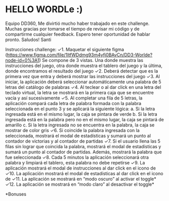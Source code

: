 # HELLO WORDLe :)

Equipo DD360, 
Me divirtió mucho haber trabajado en este challenge. Muchas gracias por tomarse el tiempo de revisar mi código y de compartirme cualquier feedback. 
Espero tener oportunidad de hablar pronto.
Saludos!
Santi

Instrucciones challenge:
✓1. Maquetar el siguiente figma (https://www.figma.com/file/1ItfWDdmg93m4yfj0BAvCn/DD3-Worlde?node-id=0%3A1)
Se compone de 3 vistas. Una donde muestra las instrucciones del juego, otra donde muestra el tablero del juego y la última, donde encontramos el resultado del juego
✓2. Deberá detectar que es la primera vez que entra y deberá mostrar las instrucciones del juego
✓3. Al iniciar, la aplicación deberá seleccionar automáticamente una palabra de 5 letras del catálogo de palabras
✓4. Al teclear o al dar click en una letra del teclado virtual, la letra se mostrará en la primera caja que se encuentre vacía y así sucesivamente
✓5. Al completar una fila de 5 letras, la aplicación compará cada letra de palabra formada con la palabra seleccionada en el punto 3 y se aplicará la siguiente lógica:
    a. Si la letra ingresada está en el mismo lugar, la caja se pintara de verde
    b. Si la letra ingresada está en la palabra pero no en el mismo lugar, la caja se
    pintará de amarillo
    c. Si la letra ingresada no se encuentra en la palabra, la caja se mostrar de
    color gris
✓6. Si coincide la palabra ingresada con la seleccionada, mostrará el modal de
estadísticas y sumará un punto al contador de victorias y al contador de partidas
✓7. Si el usuario llena las 5 filas sin lograr que coincida la palabra, mostrará el modal de
estadísticas y sumará un punto al contador de partidas. Además, mostrará la palabra
que fue seleccionada
✓8. Cada 5 minutos la aplicación seleccionará otra palabra y limpiará el tablero, esta
palabra no debe repetirse
✓9. La aplicación mostrará el modal de instrucciones al dar click en el icono de
✓10. La aplicación mostrará el modal de estadísticas al dar click en el icono de 
✓11. La aplicación se mostrará en “modo oscuro” al activar el toggle*
✓12. La aplicación se mostrará en “modo claro” al desactivar el toggle*

*Bonuses
